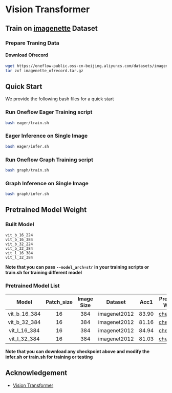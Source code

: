 # Vision Transformer

## Train on [imagenette](https://github.com/fastai/imagenette) Dataset

### Prepare Traning Data

#### Download Ofrecord

```bash
wget https://oneflow-public.oss-cn-beijing.aliyuncs.com/datasets/imagenette_ofrecord.tar.gz
tar zxf imagenette_ofrecord.tar.gz
```

## Quick Start
We provide the following bash files for a quick start
### Run Oneflow Eager Training script

```bash
bash eager/train.sh
```


### Eager Inference on Single Image

```bash
bash eager/infer.sh
```

### Run Oneflow Graph Training script

```bash
bash graph/train.sh
```


### Graph Inference on Single Image

```bash
bash graph/infer.sh
```

## Pretrained Model Weight
### Built Model
```
vit_b_16_224
vit_b_16_384
vit_b_32_224
vit_b_32_384
vit_l_16_384
vit_l_32_384
```
**Note that you can pass `--model_arch=str` in your training scripts or train.sh for training different model**

### Pretrained Model List
| Model | Patch_size | Image Size | Dataset | Acc1 | Pretrained Weight |
|:---:|:---:|:---:|:---:|:---:|:---:|
|vit_b_16_384| 16 | 384 | imagenet2012 | 83.90 | [checkpoint](https://oneflow-public.oss-cn-beijing.aliyuncs.com/model_zoo/ViT-OneFlow/vit_b_16_384.zip) |
|vit_b_32_384| 16 | 384 | imagenet2012 | 81.16 | [checkpoint](https://oneflow-public.oss-cn-beijing.aliyuncs.com/model_zoo/ViT-OneFlow/vit_b_32_384.zip) |
|vit_l_16_384| 16 | 384 | imagenet2012 | 84.94 | [checkpoint](https://oneflow-public.oss-cn-beijing.aliyuncs.com/model_zoo/ViT-OneFlow/vit_l_16_384.zip) |
|vit_l_32_384| 16 | 384 | imagenet2012 | 81.03 | [checkpoint](https://oneflow-public.oss-cn-beijing.aliyuncs.com/model_zoo/ViT-OneFlow/vit_l_32_384.zip) |

**Note that you can download any checkpoint above and modify the infer.sh or train.sh for training or testing**


## Acknowledgement
- [Vision Transformer](https://github.com/asyml/vision-transformer-pytorch)